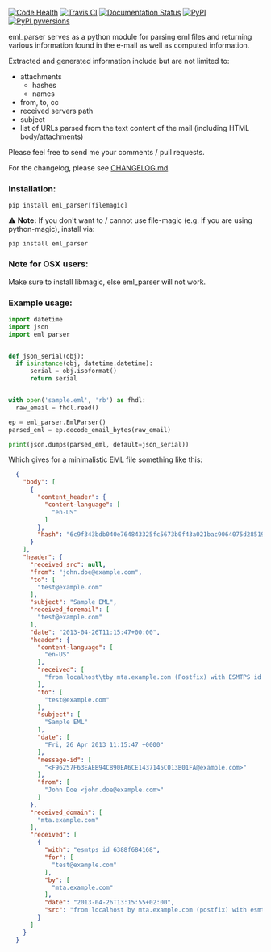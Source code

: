 [![Code Health](https://codebeat.co/badges/d631cfb2-a7f8-476a-9d2e-58e58db95bc8)](https://codebeat.co/projects/github-com-govcert-lu-eml_parser-master)
[![Travis CI](https://travis-ci.com/GOVCERT-LU/eml_parser.svg?branch=master)](https://travis-ci.com/GOVCERT-LU/eml_parser)
[![Documentation Status](https://readthedocs.org/projects/eml-parser/badge/)](http://eml-parser.readthedocs.io)
[![PyPI](https://badge.fury.io/py/eml-parser.svg)](https://badge.fury.io/py/eml-parser)
[![PyPI pyversions](https://img.shields.io/pypi/pyversions/eml-parser.svg)](https://pypi.python.org/pypi/eml-parser/)

eml_parser serves as a python module for parsing eml files and returning various
information found in the e-mail as well as computed information.

Extracted and generated information include but are not limited to:
- attachments
  - hashes
  - names
- from, to, cc
- received servers path
- subject
- list of URLs parsed from the text content of the mail (including HTML body/attachments)

Please feel free to send me your comments / pull requests.

For the changelog, please see [CHANGELOG.md](CHANGELOG.md).

### Installation:
```shell script
pip install eml_parser[filemagic]
```

:warning: **Note:** If you don't want to / cannot use file-magic (e.g. if you are using python-magic), install via:
```shell script
pip install eml_parser
```

### Note for **OSX** users:
Make sure to install libmagic, else eml_parser will not work.


### Example usage:
```python
import datetime
import json
import eml_parser


def json_serial(obj):
  if isinstance(obj, datetime.datetime):
      serial = obj.isoformat()
      return serial


with open('sample.eml', 'rb') as fhdl:
  raw_email = fhdl.read()

ep = eml_parser.EmlParser()
parsed_eml = ep.decode_email_bytes(raw_email)

print(json.dumps(parsed_eml, default=json_serial))
```


Which gives for a minimalistic EML file something like this:
```json
  {
    "body": [
      {
        "content_header": {
          "content-language": [
            "en-US"
          ]
        },
        "hash": "6c9f343bdb040e764843325fc5673b0f43a021bac9064075d285190d6509222d"
      }
    ],
    "header": {
      "received_src": null,
      "from": "john.doe@example.com",
      "to": [
        "test@example.com"
      ],
      "subject": "Sample EML",
      "received_foremail": [
        "test@example.com"
      ],
      "date": "2013-04-26T11:15:47+00:00",
      "header": {
        "content-language": [
          "en-US"
        ],
        "received": [
          "from localhost\tby mta.example.com (Postfix) with ESMTPS id 6388F684168\tfor <test@example.com>; Fri, 26 Apr 2013 13:15:55 +0200"
        ],
        "to": [
          "test@example.com"
        ],
        "subject": [
          "Sample EML"
        ],
        "date": [
          "Fri, 26 Apr 2013 11:15:47 +0000"
        ],
        "message-id": [
          "<F96257F63EAEB94C890EA6CE1437145C013B01FA@example.com>"
        ],
        "from": [
          "John Doe <john.doe@example.com>"
        ]
      },
      "received_domain": [
        "mta.example.com"
      ],
      "received": [
        {
          "with": "esmtps id 6388f684168",
          "for": [
            "test@example.com"
          ],
          "by": [
            "mta.example.com"
          ],
          "date": "2013-04-26T13:15:55+02:00",
          "src": "from localhost by mta.example.com (postfix) with esmtps id 6388f684168 for <test@example.com>; fri, 26 apr 2013 13:15:55 +0200"
        }
      ]
    }
  }
```